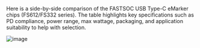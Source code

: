 Here is a side-by-side comparison of the FASTSOC USB Type-C eMarker chips (FS612/FS332 series). The table highlights key specifications such as PD compliance, power range, max wattage, packaging, and application suitability to help with selection.

![image](https://github.com/user-attachments/assets/3ab9d2ed-625e-4a95-ae4c-bed0b54b71a9)
